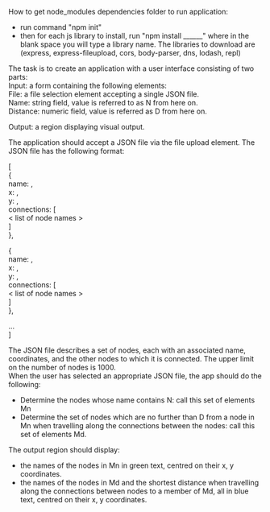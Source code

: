 How to get node_modules dependencies folder to run application:
- run command "npm init"
- then for each js library to install, run "npm install ______" where in the blank space you will type a library name. The libraries to download are (express, express-fileupload, cors, body-parser, dns, lodash, repl)

The task is to create an application with a user interface consisting of two parts:  
Input: a form containing the following elements:  
File: a file selection element accepting a single JSON file.  
Name: string field, value is referred to as N from here on.  
Distance: numeric field, value is referred as D from here on.  

Output: a region displaying visual output.  
  
The application should accept a JSON file via the file upload element. The JSON file has the following format:  
  
[  
  {  
    name: <string>,  
    x: <number>,  
    y: <number>,  
    connections: [  
      < list of node names >  
    ]  
  },  
   
  {  
    name: <string>,  
    x: <number>,  
    y: <number>,  
    connections: [  
      < list of node names >  
    ]  
  },  
   
  ...  
]  
  
The JSON file describes a set of nodes, each with an associated name, coordinates, and the other nodes to which it is connected. The upper limit on the number of nodes is 1000.  
When the user has selected an appropriate JSON file, the app should do the following:    
- Determine the nodes whose name contains N: call this set of elements Mn  
- Determine the set of nodes which are no further than D from a node in Mn when travelling along the connections between the nodes: call this set of elements Md.  

The output region should display:  
- the names of the nodes in Mn in green text, centred on their x, y coordinates.  
- the names of the nodes in Md and the shortest distance when travelling along the connections between nodes to a member of Md, all in blue text, centred on their x, y coordinates.  